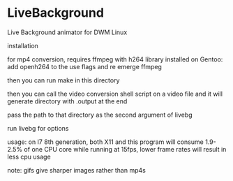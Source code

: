 # LiveBackground
Live Background animator for DWM Linux

installation

for mp4 conversion, requires ffmpeg with h264 library installed
on Gentoo:
add openh264 to the use flags and re emerge ffmpeg

then you can run make in this directory

then you can call the video conversion shell script on a video file and it will generate directory with .output at the end

pass the path to that directory as the second argument of livebg

run livebg for options

usage: on I7 8th generation, both X11 and this program will consume 1.9-2.5% of one CPU core while running at 15fps, lower frame rates will result in less cpu usage


note: gifs give sharper images rather than mp4s
